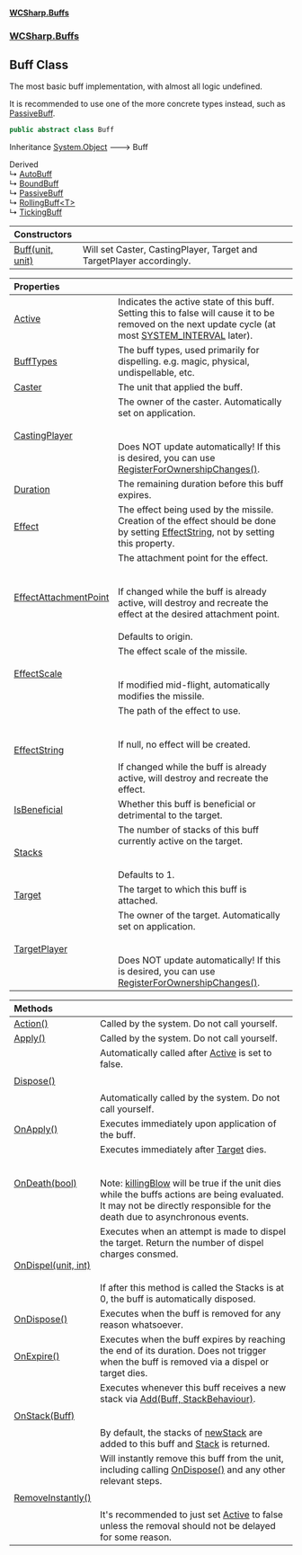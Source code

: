 #### [WCSharp.Buffs](README.md 'README')
### [WCSharp.Buffs](WCSharp.Buffs.md 'WCSharp.Buffs')

## Buff Class

The most basic buff implementation, with almost all logic undefined.  
  
It is recommended to use one of the more concrete types instead, such as [PassiveBuff](WCSharp.Buffs.PassiveBuff.md 'WCSharp.Buffs.PassiveBuff').

```csharp
public abstract class Buff
```

Inheritance [System.Object](https://docs.microsoft.com/en-us/dotnet/api/System.Object 'System.Object') &#129106; Buff

Derived  
&#8627; [AutoBuff](WCSharp.Buffs.AutoBuff.md 'WCSharp.Buffs.AutoBuff')  
&#8627; [BoundBuff](WCSharp.Buffs.BoundBuff.md 'WCSharp.Buffs.BoundBuff')  
&#8627; [PassiveBuff](WCSharp.Buffs.PassiveBuff.md 'WCSharp.Buffs.PassiveBuff')  
&#8627; [RollingBuff&lt;T&gt;](WCSharp.Buffs.RollingBuff_T_.md 'WCSharp.Buffs.RollingBuff<T>')  
&#8627; [TickingBuff](WCSharp.Buffs.TickingBuff.md 'WCSharp.Buffs.TickingBuff')

| Constructors | |
| :--- | :--- |
| [Buff(unit, unit)](WCSharp.Buffs.Buff.Buff(WCSharp.Api.unit,WCSharp.Api.unit).md 'WCSharp.Buffs.Buff.Buff(WCSharp.Api.unit, WCSharp.Api.unit)') | Will set Caster, CastingPlayer, Target and TargetPlayer accordingly. |

| Properties | |
| :--- | :--- |
| [Active](WCSharp.Buffs.Buff.Active.md 'WCSharp.Buffs.Buff.Active') | Indicates the active state of this buff. Setting this to false will cause it to be removed on the next update cycle (at most [SYSTEM_INTERVAL](../WCSharp.Events/WCSharp.Events.PeriodicEvents.SYSTEM_INTERVAL.md 'WCSharp.Events.PeriodicEvents.SYSTEM_INTERVAL') later). |
| [BuffTypes](WCSharp.Buffs.Buff.BuffTypes.md 'WCSharp.Buffs.Buff.BuffTypes') | The buff types, used primarily for dispelling. e.g. magic, physical, undispellable, etc. |
| [Caster](WCSharp.Buffs.Buff.Caster.md 'WCSharp.Buffs.Buff.Caster') | The unit that applied the buff. |
| [CastingPlayer](WCSharp.Buffs.Buff.CastingPlayer.md 'WCSharp.Buffs.Buff.CastingPlayer') | The owner of the caster. Automatically set on application.<br/><br/><br/>Does NOT update automatically! If this is desired, you can use [RegisterForOwnershipChanges()](WCSharp.Buffs.BuffSystem.RegisterForOwnershipChanges().md 'WCSharp.Buffs.BuffSystem.RegisterForOwnershipChanges()'). |
| [Duration](WCSharp.Buffs.Buff.Duration.md 'WCSharp.Buffs.Buff.Duration') | The remaining duration before this buff expires. |
| [Effect](WCSharp.Buffs.Buff.Effect.md 'WCSharp.Buffs.Buff.Effect') | The effect being used by the missile. Creation of the effect should be done by setting [EffectString](WCSharp.Buffs.Buff.EffectString.md 'WCSharp.Buffs.Buff.EffectString'), not by setting this property. |
| [EffectAttachmentPoint](WCSharp.Buffs.Buff.EffectAttachmentPoint.md 'WCSharp.Buffs.Buff.EffectAttachmentPoint') | The attachment point for the effect.<br/><br/><br/>If changed while the buff is already active, will destroy and recreate the effect at the desired attachment point.<br/><br/>Defaults to origin. |
| [EffectScale](WCSharp.Buffs.Buff.EffectScale.md 'WCSharp.Buffs.Buff.EffectScale') | The effect scale of the missile.<br/><br/><br/>If modified mid-flight, automatically modifies the missile. |
| [EffectString](WCSharp.Buffs.Buff.EffectString.md 'WCSharp.Buffs.Buff.EffectString') | The path of the effect to use.<br/><br/><br/>If null, no effect will be created.<br/><br/>If changed while the buff is already active, will destroy and recreate the effect. |
| [IsBeneficial](WCSharp.Buffs.Buff.IsBeneficial.md 'WCSharp.Buffs.Buff.IsBeneficial') | Whether this buff is beneficial or detrimental to the target. |
| [Stacks](WCSharp.Buffs.Buff.Stacks.md 'WCSharp.Buffs.Buff.Stacks') | The number of stacks of this buff currently active on the target.<br/><br/><br/>Defaults to 1. |
| [Target](WCSharp.Buffs.Buff.Target.md 'WCSharp.Buffs.Buff.Target') | The target to which this buff is attached. |
| [TargetPlayer](WCSharp.Buffs.Buff.TargetPlayer.md 'WCSharp.Buffs.Buff.TargetPlayer') | The owner of the target. Automatically set on application.<br/><br/><br/>Does NOT update automatically! If this is desired, you can use [RegisterForOwnershipChanges()](WCSharp.Buffs.BuffSystem.RegisterForOwnershipChanges().md 'WCSharp.Buffs.BuffSystem.RegisterForOwnershipChanges()'). |

| Methods | |
| :--- | :--- |
| [Action()](WCSharp.Buffs.Buff.Action().md 'WCSharp.Buffs.Buff.Action()') | Called by the system. Do not call yourself. |
| [Apply()](WCSharp.Buffs.Buff.Apply().md 'WCSharp.Buffs.Buff.Apply()') | Called by the system. Do not call yourself. |
| [Dispose()](WCSharp.Buffs.Buff.Dispose().md 'WCSharp.Buffs.Buff.Dispose()') | Automatically called after [Active](WCSharp.Buffs.Buff.Active.md 'WCSharp.Buffs.Buff.Active') is set to false.<br/><br/><br/>Automatically called by the system. Do not call yourself. |
| [OnApply()](WCSharp.Buffs.Buff.OnApply().md 'WCSharp.Buffs.Buff.OnApply()') | Executes immediately upon application of the buff. |
| [OnDeath(bool)](WCSharp.Buffs.Buff.OnDeath(bool).md 'WCSharp.Buffs.Buff.OnDeath(bool)') | Executes immediately after [Target](WCSharp.Buffs.Buff.Target.md 'WCSharp.Buffs.Buff.Target') dies.<br/><br/><br/>Note: [killingBlow](WCSharp.Buffs.Buff.OnDeath(bool).md#WCSharp.Buffs.Buff.OnDeath(bool).killingBlow 'WCSharp.Buffs.Buff.OnDeath(bool).killingBlow') will be true if the unit dies while the buffs actions are being evaluated.<br/>            It may not be directly responsible for the death due to asynchronous events. |
| [OnDispel(unit, int)](WCSharp.Buffs.Buff.OnDispel(WCSharp.Api.unit,int).md 'WCSharp.Buffs.Buff.OnDispel(WCSharp.Api.unit, int)') | Executes when an attempt is made to dispel the target. Return the number of dispel charges consmed.<br/><br/><br/>If after this method is called the Stacks is at 0, the buff is automatically disposed. |
| [OnDispose()](WCSharp.Buffs.Buff.OnDispose().md 'WCSharp.Buffs.Buff.OnDispose()') | Executes when the buff is removed for any reason whatsoever. |
| [OnExpire()](WCSharp.Buffs.Buff.OnExpire().md 'WCSharp.Buffs.Buff.OnExpire()') | Executes when the buff expires by reaching the end of its duration. Does not trigger when the buff is removed via a dispel or target dies. |
| [OnStack(Buff)](WCSharp.Buffs.Buff.OnStack(WCSharp.Buffs.Buff).md 'WCSharp.Buffs.Buff.OnStack(WCSharp.Buffs.Buff)') | Executes whenever this buff receives a new stack via [Add(Buff, StackBehaviour)](WCSharp.Buffs.BuffSystem.Add(WCSharp.Buffs.Buff,WCSharp.Buffs.StackBehaviour).md 'WCSharp.Buffs.BuffSystem.Add(WCSharp.Buffs.Buff, WCSharp.Buffs.StackBehaviour)').<br/><br/><br/>By default, the stacks of [newStack](WCSharp.Buffs.Buff.OnStack(WCSharp.Buffs.Buff).md#WCSharp.Buffs.Buff.OnStack(WCSharp.Buffs.Buff).newStack 'WCSharp.Buffs.Buff.OnStack(WCSharp.Buffs.Buff).newStack') are added to this buff and [Stack](WCSharp.Buffs.StackResult.md#WCSharp.Buffs.StackResult.Stack 'WCSharp.Buffs.StackResult.Stack') is returned. |
| [RemoveInstantly()](WCSharp.Buffs.Buff.RemoveInstantly().md 'WCSharp.Buffs.Buff.RemoveInstantly()') | Will instantly remove this buff from the unit, including calling [OnDispose()](WCSharp.Buffs.Buff.OnDispose().md 'WCSharp.Buffs.Buff.OnDispose()') and any other relevant steps.<br/><br/><br/>It's recommended to just set [Active](WCSharp.Buffs.Buff.Active.md 'WCSharp.Buffs.Buff.Active') to false unless the removal should not be delayed for some reason. |
